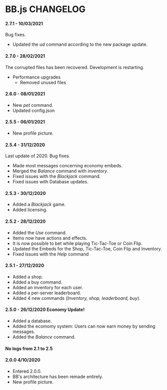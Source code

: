 # BB.js CHANGELOG

#### 2.7.1 - 10/03/2021
Bug fixes.
- Updated the *ud* command according to the new package update.

#### 2.7.0 - 28/02/2021
The corrupted files has been recovered. Development is restarting.
- Performance upgrades
    - Removed unused files

#### 2.6.0 - 08/01/2021
- New *pet* command.
- Updated config.json

#### 2.5.5 - 06/01/2021
- New profile picture.

#### 2.5.4 - 31/12/2020
Last update of 2020.
Bug fixes.
- Made most messages concerning economy embeds.
- Merged the *Balance* command with *inventory*.
- Fixed issues with the *Blackjack* command.
- Fixed issues with Database updates.

#### 2.5.3 - 30/12/2020
- Added a *Blackjack* game.
- Added licensing.

#### 2.5.2 - 28/12/2020
- Added the *Use* command.
- Items now have actions and effects.
- It is now possible to bet while playing Tic-Tac-Toe or Coin Flip.
- Updated the Embeds for the Shop, Tic-Tac-Toe, Coin Flip and Inventory.
- Fixed issues with the *Help* command

#### 2.5.1 - 27/12/2020
- Added a shop.
- Added a buy command.
- Added an inventory for each user.
- Added a per-server leaderboard.
- Added 4 new commands (*Inventory, shop, leaderboard, buy*).

#### 2.5.0 - 26/12/2020 Economy Update!
- Added a database.
- Added the ecomomy system: Users can now earn money by sending messages. 
- Added the *Balance* command.

#### No logs from 2.1 to 2.5

#### 2.0.0 4/10/2020
* Entered 2.0.0.
* BB's architecture has been remade entirely.
* New profile picture.
